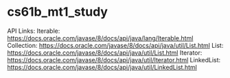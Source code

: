 # cs61b_mt1_study

API Links:
Iterable: https://docs.oracle.com/javase/8/docs/api/java/lang/Iterable.html
Collection: https://docs.oracle.com/javase/8/docs/api/java/util/List.html
List: https://docs.oracle.com/javase/8/docs/api/java/util/List.html
Iterator: https://docs.oracle.com/javase/8/docs/api/java/util/Iterator.html
LinkedList: https://docs.oracle.com/javase/8/docs/api/java/util/LinkedList.html

